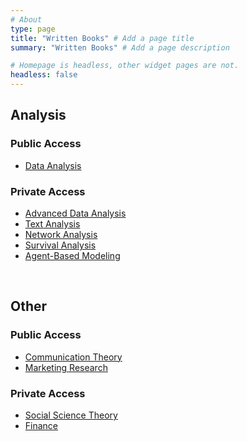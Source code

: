 ```yaml
---
# About
type: page
title: "Written Books" # Add a page title
summary: "Written Books" # Add a page description

# Homepage is headless, other widget pages are not.
headless: false
---
```


## Analysis

### Public Access

 * [Data Analysis](https://bookdown.org/mike/data_analysis/)
 
### Private Access

 * [Advanced Data Analysis](https://bookdown.org/mike/advanced_data_analysis/)
 * [Text Analysis](https://bookdown.org/mike/text_analysis/)
 * [Network Analysis](https://bookdown.org/mike/network_analysis/)
 * [Survival Analysis](https://bookdown.org/mike/survival_analysis/)
 * [Agent-Based Modeling](https://bookdown.org/mike/abm/)


<!--
 * [Bayesian Analysis](link)
 * [Meta Analysis](link)

 -->

<br>


## Other

### Public Access

 * [Communication Theory](https://bookdown.org/mike/comm_theory/)
 * [Marketing Research](https://bookdown.org/mike/marketing_research/)

### Private Access

 * [Social Science Theory](https://bookdown.org/mike/social-theory/)
 * [Finance](https://bookdown.org/mike/finance/)

